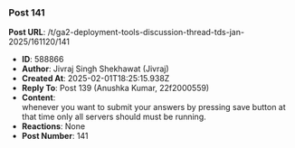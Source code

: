### Post 141
**Post URL**: /t/ga2-deployment-tools-discussion-thread-tds-jan-2025/161120/141
- **ID**: 588866
- **Author**: Jivraj Singh Shekhawat (Jivraj)
- **Created At**: 2025-02-01T18:25:15.938Z
- **Reply To**: Post 139 (Anushka Kumar, 22f2000559)
- **Content**:  
  whenever you want to submit your answers by pressing save button at that time only all servers should must be running.
- **Reactions**: None
- **Post Number**: 141

